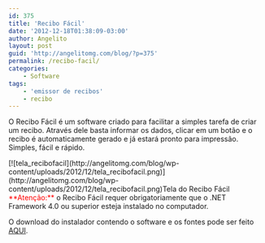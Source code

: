 ```yaml
---
id: 375
title: 'Recibo Fácil'
date: '2012-12-18T01:38:09-03:00'
author: Angelito
layout: post
guid: 'http://angelitomg.com/blog/?p=375'
permalink: /recibo-facil/
categories:
    - Software
tags:
    - 'emissor de recibos'
    - recibo
---
```


O Recibo Fácil é um software criado para facilitar a simples tarefa de criar um recibo. Através dele basta informar os dados, clicar em um botão e o recibo é automaticamente gerado e já estará pronto para impressão. Simples, fácil e rápido.

<div class="wp-caption aligncenter" id="attachment_411" style="width: 460px">[![tela_recibofacil](http://angelitomg.com/blog/wp-content/uploads/2012/12/tela_recibofacil.png)](http://angelitomg.com/blog/wp-content/uploads/2012/12/tela_recibofacil.png)Tela do Recibo Fácil

</div><span style="color: #ff0000;">**Atenção:** </span>o Recibo Fácil requer obrigatoriamente que o .NET Framework 4.0 ou superior esteja instalado no computador.

O download do instalador contendo o software e os fontes pode ser feito [AQUI](https://angelitomg.com/downloads/ReciboFacil.exe).